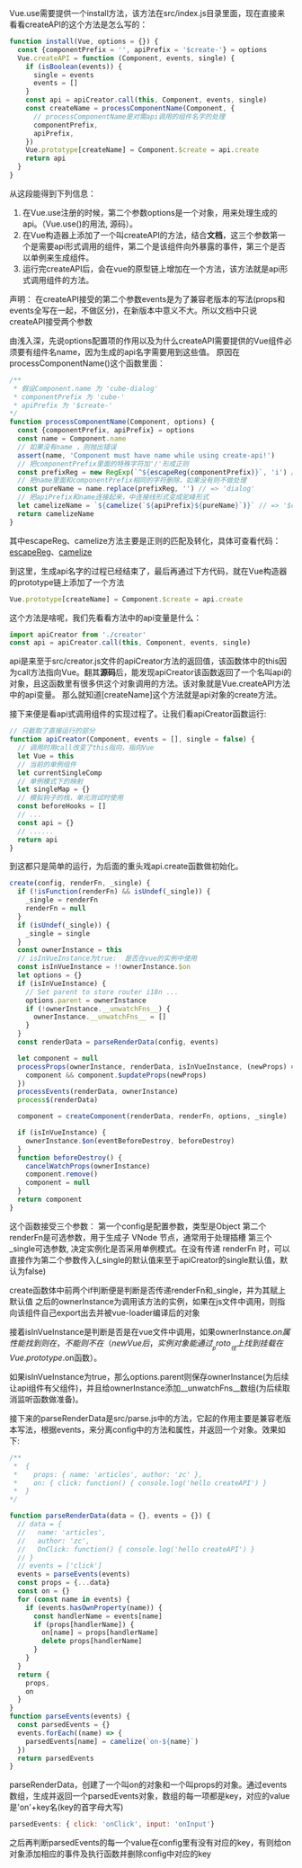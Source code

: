 Vue.use需要提供一个install方法，该方法在src/index.js目录里面，现在直接来看看createAPI的这个方法是怎么写的：

```js
function install(Vue, options = {}) {
  const {componentPrefix = '', apiPrefix = '$create-'} = options
  Vue.createAPI = function (Component, events, single) {
    if (isBoolean(events)) {
      single = events
      events = []
    }
    const api = apiCreator.call(this, Component, events, single)
    const createName = processComponentName(Component, {
      // processComponentName是对需api调用的组件名字的处理
      componentPrefix,
      apiPrefix,
    })
    Vue.prototype[createName] = Component.$create = api.create
    return api
  }
}
```

从这段能得到下列信息：
  1.  在Vue.use注册的时候，第二个参数options是一个对象，用来处理生成的api。（Vue.use()的用法, 源码）。
  2.  在Vue构造器上添加了一个叫createAPI的方法，结合**文档**，这三个参数第一个是需要api形式调用的组件，第二个是该组件向外暴露的事件，第三个是否以单例来生成组件。
  3.  运行完createAPI后，会在vue的原型链上增加在一个方法，该方法就是api形式调用组件的方法。

声明： 在createAPI接受的第二个参数events是为了兼容老版本的写法(props和events全写在一起，不做区分)，在新版本中意义不大。所以文档中只说createAPI接受两个参数

由浅入深，先说options配置项的作用以及为什么createAPI需要提供的Vue组件必须要有组件名name，因为生成的api名字需要用到这些值。
原因在processComponentName()这个函数里面：
```js
/** 
 * 假设Component.name 为 'cube-dialog'
 * componentPrefix 为 'cube-'
 * apiPrefix 为 '$create-'
*/
function processComponentName(Component, options) {
  const {componentPrefix, apiPrefix} = options
  const name = Component.name
  // 如果没有name ，则抛出错误
  assert(name, 'Component must have name while using create-api!')
  // 把componentPrefix里面的特殊字符加'/'形成正则
  const prefixReg = new RegExp(`^${escapeReg(componentPrefix)}`, 'i') // => /^cube\-/i
  // 把name里面和componentPrefix相同的字符删除，如果没有则不做处理
  const pureName = name.replace(prefixReg, '') // => 'dialog'
  // 把apiPrefix和name连接起来，中连接线形式变成驼峰形式
  let camelizeName = `${camelize(`${apiPrefix}${pureName}`)}` // => '$createDialog'
  return camelizeName
}
```
其中escapeReg、camelize方法主要是正则的匹配及转化，具体可查看代码：[escapeReg][1]、[camelize][2]

到这里，生成api名字的过程已经结束了，最后再通过下方代码，就在Vue构造器的prototype链上添加了一个方法
```js
Vue.prototype[createName] = Component.$create = api.create
```
这个方法是啥呢，我们先看看方法中的api变量是什么：
```js
import apiCreator from './creator'
const api = apiCreator.call(this, Component, events, single)
```
api是来至于src/creator.js文件的apiCreator方法的返回值，该函数体中的this因为call方法指向Vue。翻其**源码**后，能发现apiCreator该函数返回了一个名叫api的对象，且这函数里有很多供这个对象调用的方法。该对象就是Vue.createAPI方法中的api变量。
那么就知道[createName]这个方法就是api对象的create方法。

接下来便是看api式调用组件的实现过程了。让我们看apiCreator函数运行:
```js
// 只截取了直接运行的部分
function apiCreator(Component, events = [], single = false) {
  // 调用时用call改变了this指向，指向Vue
  let Vue = this
  // 当前的单例组件
  let currentSingleComp
  // 单例模式下的映射
  let singleMap = {}
  // 模拟钩子的栈，单元测试时使用
  const beforeHooks = []
  // ...
  const api = {}
  // ......
  return api
}
```
到这都只是简单的运行，为后面的重头戏api.create函数做初始化。
```js
create(config, renderFn, _single) {
  if (!isFunction(renderFn) && isUndef(_single)) {
    _single = renderFn
    renderFn = null
  }
  if (isUndef(_single)) {
    _single = single
  }
  const ownerInstance = this
  // isInVueInstance为true:  是否在vue的实例中使用
  const isInVueInstance = !!ownerInstance.$on
  let options = {}
  if (isInVueInstance) {
    // Set parent to store router i18n ...
    options.parent = ownerInstance
    if (!ownerInstance.__unwatchFns__) {
      ownerInstance.__unwatchFns__ = []
    }
  }
  const renderData = parseRenderData(config, events)

  let component = null
  processProps(ownerInstance, renderData, isInVueInstance, (newProps) => {
    component && component.$updateProps(newProps)
  })
  processEvents(renderData, ownerInstance)
  process$(renderData)

  component = createComponent(renderData, renderFn, options, _single)

  if (isInVueInstance) {
    ownerInstance.$on(eventBeforeDestroy, beforeDestroy)
  }
  function beforeDestroy() {
    cancelWatchProps(ownerInstance)
    component.remove()
    component = null
  }
  return component
}
```
这个函数接受三个参数：
第一个config是配置参数，类型是Object
第二个renderFn是可选参数，用于生成子 VNode 节点，通常用于处理插槽
第三个_single可选参数, 决定实例化是否采用单例模式。在没有传递 renderFn 时，可以直接作为第二个参数传入(_single的默认值来至于apiCreator的single默认值，默认为false)

create函数体中前两个if判断便是判断是否传递renderFn和_single，并为其赋上默认值
之后的ownerInstance为调用该方法的实例，如果在js文件中调用，则指向该组件自己export出去并被vue-loader编译后的对象

接着isInVueInstance是判断是否是在vue文件中调用，如果ownerInstance.$on属性能找到则在，不能则不在（new Vue后，实例对象能通过__proto__往上找到挂载在Vue.prototype.$on函数）。

如果isInVueInstance为true，那么options.parent则保存ownerInstance(为后续让api组件有父组件)，并且给ownerInstance添加__unwatchFns__数组(为后续取消监听函数做准备)。

接下来的parseRenderData是src/parse.js中的方法，它起的作用主要是兼容老版本写法，根据events，来分离config中的方法和属性，并返回一个对象。效果如下:
```js
/** 
 *  { 
 *    props: { name: 'articles', author: 'zc' },
 *    on: { click: function() { console.log('hello createAPI') }
 *  }
*/
```
```js
function parseRenderData(data = {}, events = {}) {
  // data = {
  //   name: 'articles',
  //   author: 'zc',
  //   OnClick: function() { console.log('hello createAPI') }
  // }
  // events = ['click']
  events = parseEvents(events)
  const props = {...data}
  const on = {}
  for (const name in events) {
    if (events.hasOwnProperty(name)) {
      const handlerName = events[name]
      if (props[handlerName]) {
        on[name] = props[handlerName]
        delete props[handlerName]
      }
    }
  }
  return {
    props,
    on
  }
}
function parseEvents(events) {
  const parsedEvents = {}
  events.forEach((name) => {
    parsedEvents[name] = camelize(`on-${name}`)
  })
  return parsedEvents
}
```

parseRenderData，创建了一个叫on的对象和一个叫props的对象。通过events数组，生成并返回一个parsedEvents对象，数组的每一项都是key，对应的value是'on'+key名(key的首字母大写)
```js
parsedEvents: { click: 'onClick', input: 'onInput'}
```
之后再判断parsedEvents的每一个value在config里有没有对应的key，有则给on对象添加相应的事件及执行函数并删除config中对应的key


  [1]: http://www.baidu.com
  [2]: http://www.baidu.com